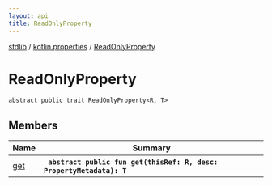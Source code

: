 ```yaml
---
layout: api
title: ReadOnlyProperty
---
```

[stdlib](../../index.md) / [kotlin.properties](../index.md) / [ReadOnlyProperty](index.md)

# ReadOnlyProperty

```
abstract public trait ReadOnlyProperty<R, T> 
```

## Members

| Name | Summary |
|------|---------|
|[get](get.md)|&nbsp;&nbsp;**`abstract public fun get(thisRef: R, desc: PropertyMetadata): T`**<br>|
